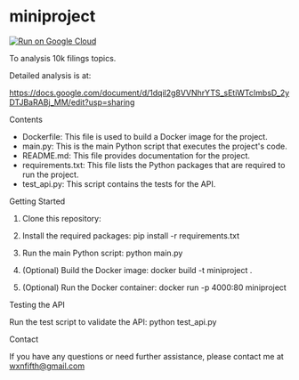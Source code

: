 # miniproject

[![Run on Google Cloud](https://deploy.cloud.run/button.svg)](https://deploy.cloud.run)

To analysis 10k filings topics.


Detailed analysis is at:

https://docs.google.com/document/d/1dqil2g8VVNhrYTS_sEtiWTcImbsD_2yDTJBaRABj_MM/edit?usp=sharing

Contents

- Dockerfile: This file is used to build a Docker image for the project.
- main.py: This is the main Python script that executes the project's code.
- README.md: This file provides documentation for the project.
- requirements.txt: This file lists the Python packages that are required to run the project.
- test_api.py: This script contains the tests for the API.

Getting Started

1. Clone this repository:

2. Install the required packages:
   pip install -r requirements.txt

3. Run the main Python script:
   python main.py

4. (Optional) Build the Docker image:
   docker build -t miniproject .

5. (Optional) Run the Docker container:
   docker run -p 4000:80 miniproject

Testing the API

Run the test script to validate the API:
   python test_api.py

Contact

If you have any questions or need further assistance, please contact me at wxnfifth@gmail.com